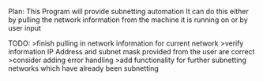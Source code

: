 Plan: 
	This Program will provide subnetting automation
	It can do this either by pulling the network information from the machine it is running on or by user input

TODO:
	>finish pulling in network information for current network
	>verify information IP Address and subnet mask provided from the user are correct
	>consider adding error handling
	>add functionality for further subnetting networks which have already been subnetting

